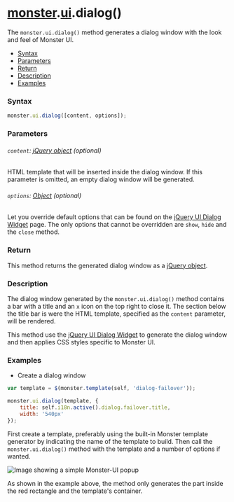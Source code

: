 # [monster][monster].[ui][ui].dialog()
The `monster.ui.dialog()` method generates a dialog window with the look and feel of Monster UI.

* [Syntax](#syntax)
* [Parameters](#parameters)
* [Return](#return)
* [Description](#description)
* [Examples](#examples)

### Syntax
```javascript
monster.ui.dialog([content, options]);
```

### Parameters

###### `content`: [jQuery object][jquery] (optional)

HTML template that will be inserted inside the dialog window. If this parameter is omitted, an empty dialog window will be generated.

###### `options`: [Object][object_literal] (optional)

Let you override default options that can be found on the [jQuery UI Dialog Widget][dialog_widget] page. The only options that cannot be overridden are `show`, `hide` and the `close` method.

### Return
This method returns the generated dialog window as a [jQuery object][jquery].

### Description
The dialog window generated by the `monster.ui.dialog()` method contains a bar with a title and an `x` icon on the top right to close it. The section below the title bar is were the HTML template, specified as the `content` parameter, will be rendered.

This method use the [jQuery UI Dialog Widget][dialog_widget] to generate the dialog window and then applies CSS styles specific to Monster UI.

### Examples
* Create a dialog window
```javascript
var template = $(monster.template(self, 'dialog-failover'));

monster.ui.dialog(template, {
    title: self.i18n.active().dialog.failover.title,
    width: '540px'
});
```

First create a template, preferably using the built-in Monster template generator by indicating the name of the template to build. Then call the `monster.ui.dialog()` method with the template and a number of options if wanted.

![Image showing a simple Monster-UI popup](http://i.imgur.com/bEdqrcJ.png)

As shown in the example above, the method only generates the part inside the red rectangle and the template's container.

[monster]: ../../monster.md
[ui]: ../ui.md

[jquery]: http://api.jquery.com/Types/#jQuery
[object_literal]: https://developer.mozilla.org/en-US/docs/Web/JavaScript/Guide/Values,_variables,_and_literals#Object_literals
[dialog_widget]: http://api.jqueryui.com/dialog/
